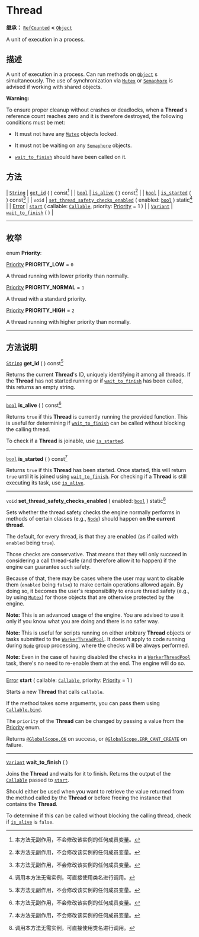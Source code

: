 <!-- ⚠ 请勿编辑本文件 ⚠ -->
<!-- 本文档使用脚本从 WeDot 引擎源码仓库生成。 -->
<!-- 生成脚本：https://github.com/WeDot-Engine/WeDot/tree/4.3/doc/tools/make_md.py； -->
<!-- 原文件：https://github.com/WeDot-Engine/WeDot/tree/4.3/doc/classes/Thread.xml。 -->

<div id="_class_thread"></div>

# Thread

**继承：** [`RefCounted`](class_refcounted.md) **<** [`Object`](class_object.md)

A unit of execution in a process.

## 描述

A unit of execution in a process. Can run methods on [`Object`](class_object.md) s simultaneously. The use of synchronization via [`Mutex`](class_mutex.md) or [`Semaphore`](class_semaphore.md) is advised if working with shared objects.

 **Warning:** 

To ensure proper cleanup without crashes or deadlocks, when a **Thread**'s reference count reaches zero and it is therefore destroyed, the following conditions must be met:

- It must not have any [`Mutex`](class_mutex.md) objects locked.

- It must not be waiting on any [`Semaphore`](class_semaphore.md) objects.

- [`wait_to_finish`](#class_thread_method_wait_to_finish) should have been called on it.

## 方法

| [`String`](class_string.md)       | [`get_id`](#class_thread_method_get_id) ( ) const[^const]                                                                                        |
| [`bool`](class_bool.md)           | [`is_alive`](#class_thread_method_is_alive) ( ) const[^const]                                                                                    |
| [`bool`](class_bool.md)           | [`is_started`](#class_thread_method_is_started) ( ) const[^const]                                                                                |
| `void`                            | [`set_thread_safety_checks_enabled`](#class_thread_method_set_thread_safety_checks_enabled) ( enabled: [`bool`](class_bool.md) ) static[^static] |
| [Error](#enum_@globalscope_error) | [`start`](#class_thread_method_start) ( callable: [`Callable`](class_callable.md), priority: [Priority](#enum_thread_priority) = 1 )             |
| [`Variant`](class_variant.md)     | [`wait_to_finish`](#class_thread_method_wait_to_finish) ( )                                                                                      |

<!-- rst-class:: classref-section-separator -->

---

## 枚举

<div id="_class_enum_thread_priority"></div>

enum **Priority**: <div id="enum_thread_priority"></div>

<div id="_class_thread_constant_priority_low"></div>

[Priority](#enum_thread_priority) **PRIORITY_LOW** = ``0``

A thread running with lower priority than normally.

<div id="_class_thread_constant_priority_normal"></div>

[Priority](#enum_thread_priority) **PRIORITY_NORMAL** = ``1``

A thread with a standard priority.

<div id="_class_thread_constant_priority_high"></div>

[Priority](#enum_thread_priority) **PRIORITY_HIGH** = ``2``

A thread running with higher priority than normally.

<!-- rst-class:: classref-section-separator -->

---

## 方法说明

<div id="_class_thread_method_get_id"></div>

[`String`](class_string.md) **get_id** ( ) const[^const]<div id="class_thread_method_get_id"></div>

Returns the current **Thread**'s ID, uniquely identifying it among all threads. If the **Thread** has not started running or if [`wait_to_finish`](#class_thread_method_wait_to_finish) has been called, this returns an empty string.

<!-- rst-class:: classref-item-separator -->

---

<div id="_class_thread_method_is_alive"></div>

[`bool`](class_bool.md) **is_alive** ( ) const[^const]<div id="class_thread_method_is_alive"></div>

Returns `true` if this **Thread** is currently running the provided function. This is useful for determining if [`wait_to_finish`](#class_thread_method_wait_to_finish) can be called without blocking the calling thread.

To check if a **Thread** is joinable, use [`is_started`](#class_thread_method_is_started).

<!-- rst-class:: classref-item-separator -->

---

<div id="_class_thread_method_is_started"></div>

[`bool`](class_bool.md) **is_started** ( ) const[^const]<div id="class_thread_method_is_started"></div>

Returns `true` if this **Thread** has been started. Once started, this will return `true` until it is joined using [`wait_to_finish`](#class_thread_method_wait_to_finish). For checking if a **Thread** is still executing its task, use [`is_alive`](#class_thread_method_is_alive).

<!-- rst-class:: classref-item-separator -->

---

<div id="_class_thread_method_set_thread_safety_checks_enabled"></div>

`void` **set_thread_safety_checks_enabled** ( enabled: [`bool`](class_bool.md) ) static[^static]<div id="class_thread_method_set_thread_safety_checks_enabled"></div>

Sets whether the thread safety checks the engine normally performs in methods of certain classes (e.g., [`Node`](class_node.md)) should happen **on the current thread**.

The default, for every thread, is that they are enabled (as if called with `enabled` being `true`).

Those checks are conservative. That means that they will only succeed in considering a call thread-safe (and therefore allow it to happen) if the engine can guarantee such safety.

Because of that, there may be cases where the user may want to disable them (`enabled` being `false`) to make certain operations allowed again. By doing so, it becomes the user's responsibility to ensure thread safety (e.g., by using [`Mutex`](class_mutex.md)) for those objects that are otherwise protected by the engine.

 **Note:** This is an advanced usage of the engine. You are advised to use it only if you know what you are doing and there is no safer way.

 **Note:** This is useful for scripts running on either arbitrary **Thread** objects or tasks submitted to the [`WorkerThreadPool`](class_workerthreadpool.md). It doesn't apply to code running during [`Node`](class_node.md) group processing, where the checks will be always performed.

 **Note:** Even in the case of having disabled the checks in a [`WorkerThreadPool`](class_workerthreadpool.md) task, there's no need to re-enable them at the end. The engine will do so.

<!-- rst-class:: classref-item-separator -->

---

<div id="_class_thread_method_start"></div>

[Error](#enum_@globalscope_error) **start** ( callable: [`Callable`](class_callable.md), priority: [Priority](#enum_thread_priority) = 1 )<div id="class_thread_method_start"></div>

Starts a new **Thread** that calls `callable`.

If the method takes some arguments, you can pass them using [`Callable.bind`](#class_callable_method_bind).

The `priority` of the **Thread** can be changed by passing a value from the [Priority](#enum_thread_priority) enum.

Returns [`@GlobalScope.OK`](#class_@globalscope_constant_ok) on success, or [`@GlobalScope.ERR_CANT_CREATE`](#class_@globalscope_constant_err_cant_create) on failure.

<!-- rst-class:: classref-item-separator -->

---

<div id="_class_thread_method_wait_to_finish"></div>

[`Variant`](class_variant.md) **wait_to_finish** ( )<div id="class_thread_method_wait_to_finish"></div>

Joins the **Thread** and waits for it to finish. Returns the output of the [`Callable`](class_callable.md) passed to [`start`](#class_thread_method_start).

Should either be used when you want to retrieve the value returned from the method called by the **Thread** or before freeing the instance that contains the **Thread**.

To determine if this can be called without blocking the calling thread, check if [`is_alive`](#class_thread_method_is_alive) is `false`.

[^virtual]: 本方法通常需要用户覆盖才能生效。
[^const]: 本方法无副作用，不会修改该实例的任何成员变量。
[^vararg]: 本方法除了能接受在此处描述的参数外，还能够继续接受任意数量的参数。
[^constructor]: 本方法用于构造某个类型。
[^static]: 调用本方法无需实例，可直接使用类名进行调用。
[^operator]: 本方法描述的是使用本类型作为左操作数的有效运算符。
[^bitfield]: 这个值是由下列位标志构成位掩码的整数。
[^void]: 无返回值。
